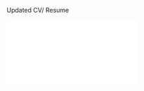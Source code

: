 Updated CV/ Resume

<embed src="[https://sumanbogati.github.io/sample.pdf](https://jnmarshan.github.io/docs/jmCV_V2.pdf)" type="application/pdf" />
